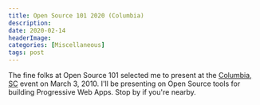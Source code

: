 ```yaml
---
title: Open Source 101 2020 (Columbia)
description: 
date: 2020-02-14
headerImage: 
categories: [Miscellaneous]
tags: post
---
```


The fine folks at Open Source 101 selected me to present at the [Columbia, SC](https://opensource101.com/events/columbia-2020/) event on March 3, 2010. I'll be presenting on Open Source tools for building Progressive Web Apps. Stop by if you're nearby.